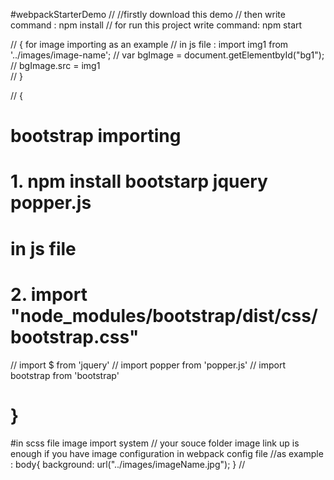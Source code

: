 #webpackStarterDemo  // 
//firstly download this demo 
// then write command : npm install
// for run this project write command: npm start

// { for image importing as an example
//    in js file : import img1 from '../images/image-name';
//      var bgImage = document.getElementbyId("bg1");
//      bgImage.src = img1  
// }

// {
# bootstrap importing 
 
# 1.  npm install bootstarp jquery popper.js
 
# in js file
# 2. import "node_modules/bootstrap/dist/css/bootstrap.css"
 //   import $ from 'jquery'
//   import popper from 'popper.js'
//   import bootstrap from 'bootstrap'
    
# }

#in scss file image import system
// your souce folder image link up is enough if you have image configuration in webpack config file
//as example : body{
               background: url("../images/imageName.jpg");
               }
//               
               
               

